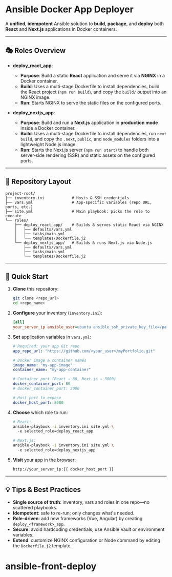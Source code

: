 # Ansible Docker App Deployer

A **unified**, **idempotent** Ansible solution to **build**, **package**, and **deploy** both **React** and **Next.js** applications in Docker containers.

---

## 🎭 Roles Overview

- **deploy_react_app**: 
  - **Purpose**: Build a static **React** application and serve it via **NGINX** in a Docker container.
  - **Build**: Uses a multi‑stage Dockerfile to install dependencies, build the React project (`npm run build`), and copy the `build/` output into an NGINX image.
  - **Run**: Starts NGINX to serve the static files on the configured ports.

- **deploy_nextjs_app**:
  - **Purpose**: Build and run a **Next.js** application in **production mode** inside a Docker container.
  - **Build**: Uses a multi‑stage Dockerfile to install dependencies, run `next build`, and copy the `.next`, `public`, and `node_modules` folders into a lightweight Node.js image.
  - **Run**: Starts the Next.js server (`npm run start`) to handle both server‑side rendering (SSR) and static assets on the configured ports.

---
## 📂 Repository Layout
```
project-root/
├── inventory.ini            # Hosts & SSH credentials
├── vars.yml                 # App-specific variables (repo URL, ports, etc.)
├── site.yml                 # Main playbook: picks the role to execute
└── roles/
    ├── deploy_react_app/    # Builds & serves static React via NGINX
    │   ├── defaults/vars.yml
    │   ├── tasks/main.yml
    │   └── templates/Dockerfile.j2
    └── deploy_nextjs_app/   # Builds & runs Next.js via Node.js
        ├── defaults/vars.yml
        ├── tasks/main.yml
        └── templates/Dockerfile.j2
```

---
## 🚀 Quick Start

1. **Clone** this repository:
   ```bash
   git clone <repo_url>
   cd <repo_name>
   ```

2. **Configure** your inventory (`inventory.ini`):
   ```ini
   [all]
   your_server_ip ansible_user=ubuntu ansible_ssh_private_key_file=/path/to/key.pem
   ```

3. **Set** application variables in `vars.yml`:
   ```yaml
   # Required: your app Git repo
   app_repo_url: "https://github.com/<your_user>/myPortfolio.git"

   # Docker image & container names
   image_name: "my-app-image"
   container_name: "my-app-container"

   # Container port (React → 80, Next.js → 3000)
   docker_container_port: 80      
   # docker_container_port: 3000 

   # Host port to expose
   docker_host_port: 8080
   ```

4. **Choose** which role to run:
   ```bash
   # React:
   ansible-playbook -i inventory.ini site.yml \  
     -e selected_role=deploy_react_app

   # Next.js:
   ansible-playbook -i inventory.ini site.yml \  
     -e selected_role=deploy_nextjs_app
   ```

5. **Visit** your app in the browser:
   ```
   http://your_server_ip:{{ docker_host_port }}
   ```

---
## 💡 Tips & Best Practices
- **Single source of truth**: inventory, vars and roles in one repo—no scattered playbooks.
- **Idempotent**: safe to re-run; only changes what's needed.
- **Role-driven**: add new frameworks (Vue, Angular) by creating `deploy_<framework>_app`.
- **Secure**: avoid hardcoding credentials; use Ansible Vault or environment variables.
- **Extend**: customize NGINX configuration or Node command by editing the `Dockerfile.j2` template.

# ansible-front-deploy
